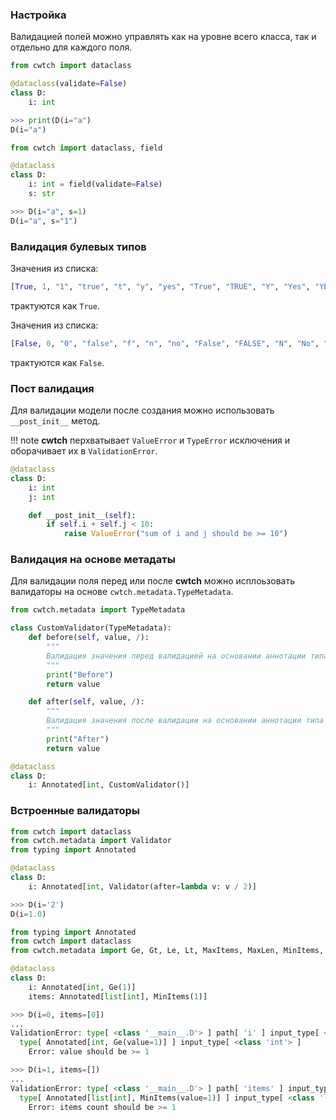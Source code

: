### Настройка

Валидацией полей можно управлять как на уровне всего класса, так и отдельно для каждого поля.

```python
from cwtch import dataclass

@dataclass(validate=False)
class D:
    i: int
```

```python
>>> print(D(i="a")
D(i="a")
```

```python
from cwtch import dataclass, field

@dataclass
class D:
    i: int = field(validate=False)
    s: str
```

```python
>>> D(i="a", s=1)
D(i="a", s="1")
```


### Валидация булевых типов

Значения из списка:

```python
[True, 1, "1", "true", "t", "y", "yes", "True", "TRUE", "Y", "Yes", "YES"]
```

трактуются как `True`.

Значения из списка:

```python
[False, 0, "0", "false", "f", "n", "no", "False", "FALSE", "N", "No", "NO"]
```

трактуются как `False`.


### Пост валидация

Для валидации модели после создания можно использовать `__post_init__` метод.

!!! note
    **cwtch** перхватывает `ValueError` и `TypeError` исключения и оборачивает их в `ValidationError`.

```python
@dataclass
class D:
    i: int
    j: int

    def __post_init__(self):
        if self.i + self.j < 10:
            raise ValueError("sum of i and j should be >= 10")
```


### Валидация на основе метадаты

Для валидации поля перед или после **cwtch** можно исплоьзовать валидаторы на основе `cwtch.metadata.TypeMetadata`.

```python
from cwtch.metadata import TypeMetadata

class CustomValidator(TypeMetadata):
    def before(self, value, /):
        """
        Валидация значения перед валидацией на основании аннотации типа
        """
        print("Before")
        return value

    def after(self, value, /):
        """
        Валидация значения после валидации на основании аннотации типа
        """
        print("After")
        return value

@dataclass
class D:
    i: Annotated[int, CustomValidator()]
```


### Встроенные валидаторы

```  python
from cwtch import dataclass
from cwtch.metadata import Validator
from typing import Annotated

@dataclass
class D:
    i: Annotated[int, Validator(after=lambda v: v / 2)]

>>> D(i='2')
D(i=1.0)
```

```python
from typing import Annotated
from cwtch import dataclass
from cwtch.metadata import Ge, Gt, Le, Lt, MaxItems, MaxLen, MinItems, MinLen

@dataclass
class D:
    i: Annotated[int, Ge(1)]
    items: Annotated[list[int], MinItems(1)]
```

```python
>>> D(i=0, items=[0])
...
ValidationError: type[ <class '__main__.D'> ] path[ 'i' ] input_type[ <class 'int'> ]
  type[ Annotated[int, Ge(value=1)] ] input_type[ <class 'int'> ]
    Error: value should be >= 1
```

```python
>>> D(i=1, items=[])
...
ValidationError: type[ <class '__main__.D'> ] path[ 'items' ] input_type[ <class 'list'> ]
  type[ Annotated[list[int], MinItems(value=1)] ] input_type[ <class 'list'> ]
    Error: items count should be >= 1
```
